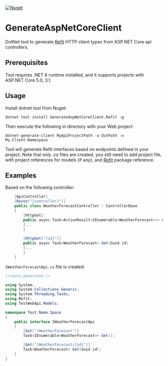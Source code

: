 
[![Nuget](https://img.shields.io/nuget/v/GenerateAspNetCoreClient.Refit)](https://www.nuget.org/packages/GenerateAspNetCoreClient.Refit/)

# GenerateAspNetCoreClient
DotNet tool to generate [Refit](https://github.com/reactiveui/refit) HTTP client types from ASP.NET Core api controllers.

## Prerequisites
Tool requires .NET 6 runtime installed, and it supports projects with ASP.NET Core 5.0, 3.1.


## Usage
Install dotnet tool from Nuget:

`dotnet tool install GenerateAspNetCoreClient.Refit -g`

Then execute the following in directory with your Web project:

`dotnet-generate-client MyApiProjectPath -o OutPath -n My.Client.Namespace`

Tool will generate Refit interfaces based on endpoints defined in your project. Note that only .cs files are created, you still need to add project file, with project references for models (if any), and [Refit](https://www.nuget.org/packages/Refit/) package reference.

## Examples
Based on the following controller:
```csharp
    [ApiController]
    [Route("[controller]")]
    public class WeatherForecastController : ControllerBase
    {
        [HttpGet]
        public async Task<ActionResult<IEnumerable<WeatherForecast>>> Get()
        {...
        }
        
        [HttpGet("{id}")]
        public async Task<WeatherForecast> Get(Guid id)
        {...
        }
    }
```

`IWeatherForecastApi.cs` file is created:
```csharp
//<auto-generated />

using System;
using System.Collections.Generic;
using System.Threading.Tasks;
using Refit;
using TestWebApi.Models;

namespace Test.Name.Space
{
    public interface IWeatherForecastApi
    {
        [Get("/WeatherForecast")]
        Task<IEnumerable<WeatherForecast>> Get();

        [Get("/WeatherForecast/{id}")]
        Task<WeatherForecast> Get(Guid id);
    }
}
```

